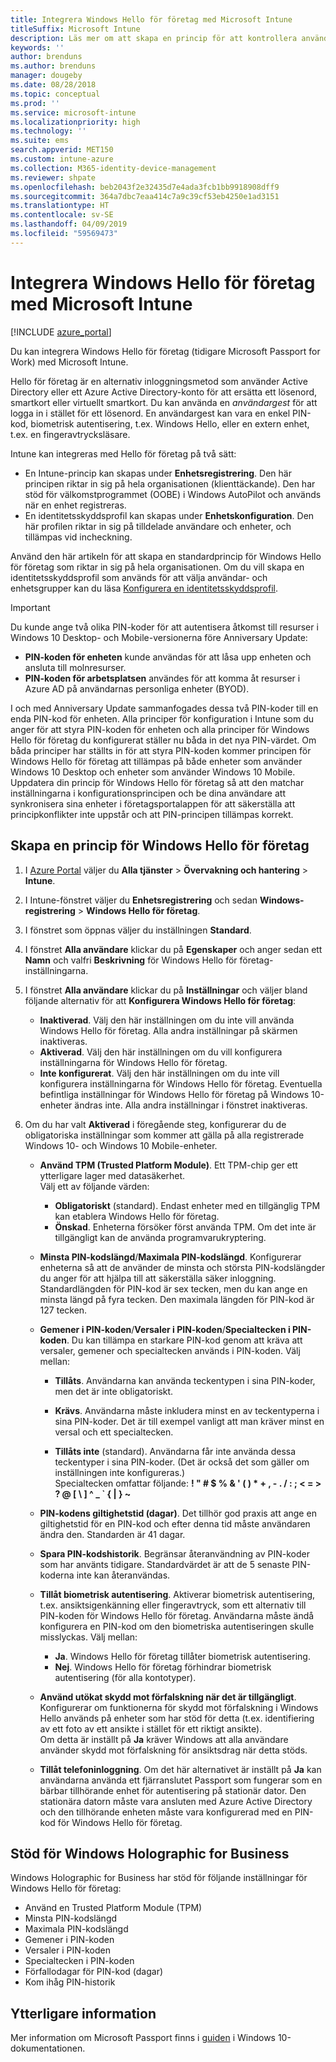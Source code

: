 ```yaml
---
title: Integrera Windows Hello för företag med Microsoft Intune
titleSuffix: Microsoft Intune
description: Läs mer om att skapa en princip för att kontrollera användningen av Windows Hello för företag på hanterade enheter.”
keywords: ''
author: brenduns
ms.author: brenduns
manager: dougeby
ms.date: 08/28/2018
ms.topic: conceptual
ms.prod: ''
ms.service: microsoft-intune
ms.localizationpriority: high
ms.technology: ''
ms.suite: ems
search.appverid: MET150
ms.custom: intune-azure
ms.collection: M365-identity-device-management
ms.reviewer: shpate
ms.openlocfilehash: beb2043f2e32435d7e4ada3fcb1bb9918908dff9
ms.sourcegitcommit: 364a7dbc7eaa414c7a9c39cf53eb4250e1ad3151
ms.translationtype: HT
ms.contentlocale: sv-SE
ms.lasthandoff: 04/09/2019
ms.locfileid: "59569473"
---
```

# <a name="integrate-windows-hello-for-business-with-microsoft-intune"></a>Integrera Windows Hello för företag med Microsoft Intune


[!INCLUDE [azure_portal](./includes/azure_portal.md)]

Du kan integrera Windows Hello för företag (tidigare Microsoft Passport for Work) med Microsoft Intune.

 Hello för företag är en alternativ inloggningsmetod som använder Active Directory eller ett Azure Active Directory-konto för att ersätta ett lösenord, smartkort eller virtuellt smartkort. Du kan använda en *användargest* för att logga in i stället för ett lösenord. En användargest kan vara en enkel PIN-kod, biometrisk autentisering, t.ex. Windows Hello, eller en extern enhet, t.ex. en fingeravtrycksläsare.

Intune kan integreras med Hello för företag på två sätt:

-   En Intune-princip kan skapas under **Enhetsregistrering**. Den här principen riktar in sig på hela organisationen (klienttäckande). Den har stöd för välkomstprogrammet (OOBE) i Windows AutoPilot och används när en enhet registreras. 
-  En identitetsskyddsprofil kan skapas under **Enhetskonfiguration**. Den här profilen riktar in sig på tilldelade användare och enheter, och tillämpas vid incheckning. 

Använd den här artikeln för att skapa en standardprincip för Windows Hello för företag som riktar in sig på hela organisationen. Om du vill skapa en identitetsskyddsprofil som används för att välja användar- och enhetsgrupper kan du läsa [Konfigurera en identitetsskyddsprofil](identity-protection-configure.md).  

<!--- -   You can store authentication certificates in the Windows Hello for Business key storage provider (KSP). For more information, see [Secure resource access with certificate profiles in Microsoft Intune](secure-resource-access-with-certificate-profiles.md). --->

> [!IMPORTANT]
> Du kunde ange två olika PIN-koder för att autentisera åtkomst till resurser i Windows 10 Desktop- och Mobile-versionerna före Anniversary Update:
> - **PIN-koden för enheten** kunde användas för att låsa upp enheten och ansluta till molnresurser.
> - **PIN-koden för arbetsplatsen** användes för att komma åt resurser i Azure AD på användarnas personliga enheter (BYOD).
> 
> I och med Anniversary Update sammanfogades dessa två PIN-koder till en enda PIN-kod för enheten.
> Alla principer för konfiguration i Intune som du anger för att styra PIN-koden för enheten och alla principer för Windows Hello för företag du konfigurerat ställer nu båda in det nya PIN-värdet.
> Om båda principer har ställts in för att styra PIN-koden kommer principen för Windows Hello för företag att tillämpas på både enheter som använder Windows 10 Desktop och enheter som använder Windows 10 Mobile.
> Uppdatera din princip för Windows Hello för företag så att den matchar inställningarna i konfigurationsprincipen och be dina användare att synkronisera sina enheter i företagsportalappen för att säkerställa att principkonflikter inte uppstår och att PIN-principen tillämpas korrekt.



## <a name="create-a-windows-hello-for-business-policy"></a>Skapa en princip för Windows Hello för företag

1. I [Azure Portal](https://portal.azure.com) väljer du **Alla tjänster** > **Övervakning och hantering** > **Intune**.

2. I Intune-fönstret väljer du **Enhetsregistrering** och sedan **Windows-registrering** > **Windows Hello för företag**.

3. I fönstret som öppnas väljer du inställningen **Standard**.

4. I fönstret **Alla användare** klickar du på **Egenskaper** och anger sedan ett **Namn** och valfri **Beskrivning** för Windows Hello för företag-inställningarna.

5. I fönstret **Alla användare** klickar du på **Inställningar** och väljer bland följande alternativ för att **Konfigurera Windows Hello för företag**:

    - **Inaktiverad**. Välj den här inställningen om du inte vill använda Windows Hello för företag. Alla andra inställningar på skärmen inaktiveras.
    - **Aktiverad**. Välj den här inställningen om du vill konfigurera inställningarna för Windows Hello för företag.
    - **Inte konfigurerat**. Välj den här inställningen om du inte vill konfigurera inställningarna för Windows Hello för företag. Eventuella befintliga inställningar för Windows Hello för företag på Windows 10-enheter ändras inte. Alla andra inställningar i fönstret inaktiveras.

6. Om du har valt **Aktiverad** i föregående steg, konfigurerar du de obligatoriska inställningar som kommer att gälla på alla registrerade Windows 10- och Windows 10 Mobile-enheter.

   - **Använd TPM (Trusted Platform Module)**. Ett TPM-chip ger ett ytterligare lager med datasäkerhet.<br>Välj ett av följande värden:

     - **Obligatoriskt** (standard). Endast enheter med en tillgänglig TPM kan etablera Windows Hello för företag.
     - **Önskad**. Enheterna försöker först använda TPM. Om det inte är tillgängligt kan de använda programvarukryptering.

   - **Minsta PIN-kodslängd**/**Maximala PIN-kodslängd**. Konfigurerar enheterna så att de använder de minsta och största PIN-kodslängder du anger för att hjälpa till att säkerställa säker inloggning. Standardlängden för PIN-kod är sex tecken, men du kan ange en minsta längd på fyra tecken. Den maximala längden för PIN-kod är 127 tecken.

   - **Gemener i PIN-koden**/**Versaler i PIN-koden**/**Specialtecken i PIN-koden**. Du kan tillämpa en starkare PIN-kod genom att kräva att versaler, gemener och specialtecken används i PIN-koden. Välj mellan:

     - **Tillåts**. Användarna kan använda teckentypen i sina PIN-koder, men det är inte obligatoriskt.

     - **Krävs**. Användarna måste inkludera minst en av teckentyperna i sina PIN-koder. Det är till exempel vanligt att man kräver minst en versal och ett specialtecken.

     - **Tillåts inte** (standard). Användarna får inte använda dessa teckentyper i sina PIN-koder. (Det är också det som gäller om inställningen inte konfigureras.)<br>Specialtecken omfattar följande: **! " # $ % &amp; ' ( ) &#42; + , - . / : ; &lt; = &gt; ? @ [ \ ] ^ _ &#96; { &#124; } ~**

   - **PIN-kodens giltighetstid (dagar)**. Det tillhör god praxis att ange en giltighetstid för en PIN-kod och efter denna tid måste användaren ändra den. Standarden är 41 dagar.

   - **Spara PIN-kodshistorik**. Begränsar återanvändning av PIN-koder som har använts tidigare. Standardvärdet är att de 5 senaste PIN-koderna inte kan återanvändas.

   - **Tillåt biometrisk autentisering**. Aktiverar biometrisk autentisering, t.ex. ansiktsigenkänning eller fingeravtryck, som ett alternativ till PIN-koden för Windows Hello för företag. Användarna måste ändå konfigurera en PIN-kod om den biometriska autentiseringen skulle misslyckas. Välj mellan:

     - **Ja**. Windows Hello för företag tillåter biometrisk autentisering.
     - **Nej**. Windows Hello för företag förhindrar biometrisk autentisering (för alla kontotyper).

   - **Använd utökat skydd mot förfalskning när det är tillgängligt**. Konfigurerar om funktionerna för skydd mot förfalskning i Windows Hello används på enheter som har stöd för detta (t.ex. identifiering av ett foto av ett ansikte i stället för ett riktigt ansikte).<br>Om detta är inställt på **Ja** kräver Windows att alla användare använder skydd mot förfalskning för ansiktsdrag när detta stöds.

   - **Tillåt telefoninloggning**. Om det här alternativet är inställt på **Ja** kan användarna använda ett fjärranslutet Passport som fungerar som en bärbar tillhörande enhet för autentisering på stationär dator. Den stationära datorn måste vara ansluten med Azure Active Directory och den tillhörande enheten måste vara konfigurerad med en PIN-kod för Windows Hello för företag.

## <a name="windows-holographic-for-business-support"></a>Stöd för Windows Holographic for Business

Windows Holographic for Business har stöd för följande inställningar för Windows Hello för företag:

- Använd en Trusted Platform Module (TPM)
- Minsta PIN-kodslängd
- Maximala PIN-kodslängd
- Gemener i PIN-koden
- Versaler i PIN-koden
- Specialtecken i PIN-koden
- Förfallodagar för PIN-kod (dagar)
- Kom ihåg PIN-historik

## <a name="further-information"></a>Ytterligare information
Mer information om Microsoft Passport finns i [guiden](https://technet.microsoft.com/library/mt589441.aspx) i Windows 10-dokumentationen.
